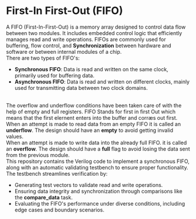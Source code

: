 # First-In First-Out (FIFO)
A FIFO (First-In-First-Out) is a memory array designed to control data flow between two modules. It includes embedded control logic that efficiently manages read and write operations. FIFOs are commonly used for buffering, flow control, and **Synchronization** between hardware and software or between internal modules of a chip.
</br> 
There are two types of FIFO's:
- **Synchronous FIFO**: Data is read and written on the same clock, primarily used for buffering data.
- **Asynchronous FIFO**: Data is read and written on different clocks, mainly used for transmitting data between two clock domains.
</br> </br>

The overflow and underflow conditions have been taken care of with the help of empty and full registers.
FIFO Stands for first in first Out which means that the first elernent enters into the buffer
and corræs out first.
When an attempt is made to read data from an empty FIFO it is called an **underflow**. The design should have an **empty** to avoid getting invalid values. </br>
When an attempt is made to write data into the already full FIFO. it is called an **overflow**. The design should have a **full** flag to avoid losing the data sent from the previous module. </br>
This repository contains the Verilog code to implement a synchronous FIFO, along with an automatic validating testbench to ensure proper functionality.  The testbench streamlines verification by:
- Generating test vectors to validate read and write operations.
- Ensuring data integrity and synchronization through comparisons like the **compare_data** task.
- Evaluating the FIFO's performance under diverse conditions, including edge cases and boundary scenarios.
